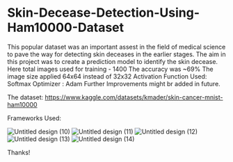# Skin-Decease-Detection-Using-Ham10000-Dataset

This popular dataset was an important assest in the field of medical science to pave the way for detecting skin deceases in the earlier stages. The aim in this project was to create a prediction model to identify the skin decease. 
Here total images used for training - 1400 
The accuracy was ~69%
The image size applied 64x64 instead of 32x32
Activation Function Used: Softmax
Optimizer : Adam
Further Improvements might br added in future.

The dataset: https://www.kaggle.com/datasets/kmader/skin-cancer-mnist-ham10000

Frameworks Used:

![Untitled design (10)](https://github.com/ML-Tigers/Skin-Decease-Detection-Using-Ham10000-Dataset/assets/34673269/836eaa30-945c-4584-bc7b-652b83ff3ba8)
![Untitled design (11)](https://github.com/ML-Tigers/Skin-Decease-Detection-Using-Ham10000-Dataset/assets/34673269/dc1cf271-d611-413b-a0a7-6100558aa2be)
![Untitled design (12)](https://github.com/ML-Tigers/Skin-Decease-Detection-Using-Ham10000-Dataset/assets/34673269/a6ce34b2-3d4b-49b6-b52a-1c5de3b35a39)
![Untitled design (13)](https://github.com/ML-Tigers/Skin-Decease-Detection-Using-Ham10000-Dataset/assets/34673269/316806c5-b04c-4caf-a0a7-0ddde80c6259)
![Untitled design (14)](https://github.com/ML-Tigers/Skin-Decease-Detection-Using-Ham10000-Dataset/assets/34673269/e6034a03-8f11-47b3-b716-8afec61dd0f1)

Thanks!
